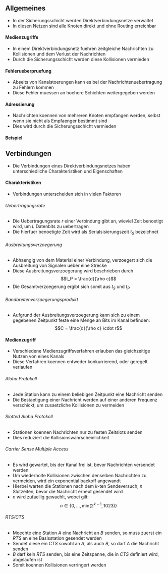 ## Allgemeines
- In der Sicherungsschicht werden Direktverbindungsnetze verwaltet
- In diesen Netzen sind alle Knoten direkt und ohne Routing erreichbar
#### Medienzugriffe
- In einem Direktverbindungsnetz fuehren zeitgleiche Nachrichten zu Kollisionen und dem Verlust der Nachrichten
- Durch die Sicherungsschicht werden diese Kollisionen vermieden
#### Fehlerueberpruefung
- Abseits von Kanalstoerungen kann es bei der Nachrichtenuebertragung zu Fehlern kommen
- Diese Fehler muessen an hoehere Schichten weitergegeben werden
#### Adressierung
- Nachrichten koennen von mehreren Knoten empfangen werden, selbst wenn sie nicht als Empfaenger bestimmt sind  
- Dies wird durch die Sicherungsschicht vermieden
#### Beispiel
## Verbindungen
- Die Verbindungen eines Direktverbindungsnetzes haben unterschiedliche Charakteristiken und Eigenschaften
#### Charakteristiken
- Verbindungen unterscheiden sich in vielen Faktoren
###### Uebertragungsrate
- Die Uebertragungsrate $r$ einer Verbindung gibt an, wieviel Zeit benoetigt wird, um $L$ Datenbits zu uebertragen
- Die hierfuer benoetigte Zeit wird als Serialsisierungszeit $t_S$ bezeichnet
###### Ausbreitungsverzoegerung
- Abhaengig von dem Material einer Verbindung, verzoegert sich die Ausbreitung von Signalen ueber eine Strecke
- Diese Ausbreitungsverzoegerung wird beschrieben durch
$$t_P = \frac{d}{\rho c}$$
- Die Gesamtverzoegerung ergibt sich somit aus $t_S$ und $t_P$
###### Bandbreitenverzoegerungsprodukt
- Aufgrund der Ausbreitungsverzoegerung kann sich zu einem gegebenen Zeitpunkt feste eine Menge an Bits im Kanal befinden:
$$C = \frac{d}{\rho c} \cdot r$$
#### Medienzugriff
- Verschiedene Medienzugriffsverfahren erlauben das gleichzeitige Nutzen von eines Kanals
- Diese Verfahren koennen entweder konkurrierend, oder geregelt verlaufen
###### Aloha Protokoll
- Jede Station kann zu einem beliebigen Zeitpunkt eine Nachricht senden
- Die Bestaetigung einer Nachricht werden auf einer anderen Frequenz verschickt, um zusaetzliche Kollisionen zu vermeiden
###### Slotted Aloha Protokoll
- Stationen koennen Nachrichten nur zu festen Zeitslots senden
- Dies reduziert die Kollisionswahrscheinlichkeit
###### Carrier Sense Multiple Access
- Es wird gewartet, bis der Kanal frei ist, bevor Nachrichten versendet werden
- Um wiederholte Kollisionen zwischen denselben Nachrichten zu vermeiden, wird ein exponential backoff angewandt
- Hierbei warten die Stationen nach dem $k$-ten Sendeversuch, $n$ Slotzeiten, bevor die Nachricht erneut gesendet wird
- $n$ wird zufaellig gewaehlt, wobei gilt:
$$n \in \{0, ...,  \text{min}(2^{k - 1}, 1023) \}$$
###### RTS/CTS
- Moechte eine Station $A$ eine Nachricht an $B$ senden, so muss zuerst ein $RTS$ an eine Basisstation gesendet werden
- Sendet diese ein $CTS$ sowohl an $A$, als auch $B$, so darf $A$ die Nachricht senden
- $B$ darf kein $RTS$ senden, bis eine Zeitspanne, die in $CTS$ definiert wird, abgelaufen ist
- Somit koennen Kollisionen verringert werden